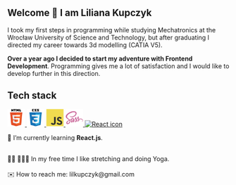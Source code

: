 ## Welcome 👋  **I am Liliana Kupczyk** 

I took my first steps in programming while studying Mechatronics at the Wrocław University of Science and Technology, but after graduating I directed my career towards 3d modelling (CATIA V5).

**Over a year ago I decided to start my adventure with Frontend Development**. Programming gives me a lot of satisfaction and I would like to develop further in this direction.


## Tech stack

<p align="left"> 
  <a href="https://developer.mozilla.org/en-US/docs/Web/HTML?retiredLocale=pl" target="_blank" rel="noopener"> <img src="https://raw.githubusercontent.com/devicons/devicon/master/icons/html5/html5-original-wordmark.svg" alt="html5" width="40" height="40"/> </a> 
  <a href="https://developer.mozilla.org/en-US/docs/Web/CSS?retiredLocale=pl" target="_blank" rel="noopener"> <img src="https://raw.githubusercontent.com/devicons/devicon/master/icons/css3/css3-original-wordmark.svg" alt="css3" width="40" height="40"/> </a> 
  <a href="https://developer.mozilla.org/en-US/docs/Web/JavaScript" target="_blank" rel="noopener"> <img src="https://raw.githubusercontent.com/devicons/devicon/master/icons/javascript/javascript-original.svg" alt="javascript" width="40" height="40"/> </a> <a href="https://sass-lang.com" target="_blank" rel="noopener"> <img src="https://raw.githubusercontent.com/devicons/devicon/master/icons/sass/sass-original.svg" alt="sass" width="40" height="40"/> </a>
  <a href="https://react.dev/"><img src="./front-end/src/icons/React-icon.png" style="width:32px; height:32px;" alt="React icon"></a>

🌱 I’m currently learning **React.js**.


<br> 
🤸‍♀️ 🧘🏼‍♀️ In my free time I like stretching and doing Yoga.
<br><br>
✉️ How to reach me: lilkupczyk@gmail.com
